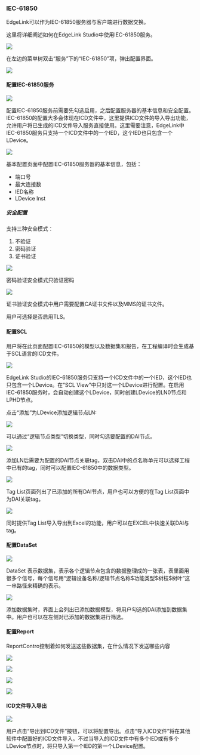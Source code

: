 ### IEC-61850

EdgeLink可以作为IEC-61850服务器与客户端进行数据交换。

这里将详细阐述如何在EdgeLink Studio中使用IEC-61850服务。

![](open.png)

在左边的菜单树双击“服务”下的“IEC-61850”项，弹出配置界面。

![](main.png)


#### 配置IEC-61850服务

![](main_1.png)

配置IEC-61850服务前需要先勾选启用，之后配置服务器的基本信息和安全配置。IEC-61850的配置大多会体现在ICD文件中，这里提供ICD文件的导入导出功能，允许用户将已生成的ICD文件导入服务直接使用。这里需要注意，EdgeLink中IEC-61850服务只支持一个ICD文件中的一个IED，这个IED也只包含一个LDevice。

![](general.png)

基本配置页面中配置IEC-61850服务器的基本信息，包括：

- 端口号
- 最大连接数
- IED名称
- LDevice Inst

##### 安全配置

支持三种安全模式：

1. 不验证
2. 密码验证
3. 证书验证

![](security_password.png)

密码验证安全模式只验证密码

![](security_cert.png)

证书验证安全模式中用户需要配置CA证书文件以及MMS的证书文件。

用户可选择是否启用TLS。

#### 配置SCL

用户将在此页面配置IEC-61850的模型以及数据集和报告，在工程编译时会生成基于SCL语言的ICD文件。

![](scl_view.png)

EdgeLink Studio的IEC-61850服务只支持一个ICD文件中的一个IED，这个IED也只包含一个LDevice。在“SCL View”中只对这一个LDevice进行配置。在启用IEC-61850服务时，会自动创建这个LDevice，同时创建LDevice的LN0节点和LPHD节点。

点击“添加”为LDevice添加逻辑节点LN:

![](edit_ln.png)

可以通过“逻辑节点类型”切换类型，同时勾选要配置的DAI节点。

![](select_tag.png)

添加LN后需要为配置的DAI节点关联tag，双击DAI中的点名称单元可以选择工程中已有的tag，同时可以配置IEC-61850中的数据类型。

![](tag_list.png)

Tag List页面列出了已添加的所有DAI节点，用户也可以方便的在Tag List页面中为DAI关联tag。

![](tag_list_excel.png)

同时提供Tag List导入导出到Excel的功能，用户可以在EXCEL中快速关联DAI与tag。

#### 配置DataSet

![](dataset.png)

DataSet 表示数据集，表示各个逻辑节点包含的数据整理成的一张表，表里面用很多个信号，每个信号用“逻辑设备名称/逻辑节点名称\$功能类型\$树枝\$树叶”这一串路径来精确的表示。 

![](dataset_add.png)

添加数据集时，界面上会列出已添加数据模型，将用户勾选的DAI添加到数据集中。用户也可以在左侧对已添加的数据集进行筛选。

#### 配置Report

ReportContro控制着如何发送这些数据集，在什么情况下发送哪些内容

![](report.png)

![](report_edit.png)

![](report_options.png)

![](report_triger_options.png)

#### ICD文件导入导出


![](icd.png)

用户点击“导出到ICD文件”按钮，可以将配置导出。点击“导入ICD文件”将在其他软件中配置好的ICD文件导入。不过当导入的ICD文件中有多个IED或有多个LDevice节点时，将只导入第一个IED的第一个LDevice配置。